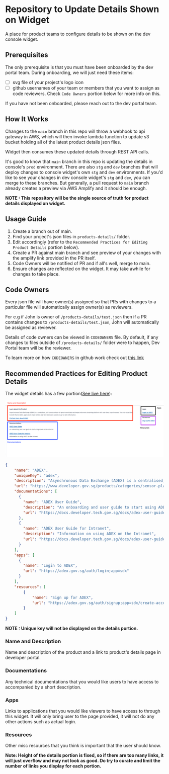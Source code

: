 # Repository to Update Details Shown on Widget
A place for product teams to configure details to be shown on the dev console widget.

## Prerequisites
The only prerequisite is that you must have been onboarded by the dev portal team. During onboarding, we will just need these items:
- [ ] svg file of your project's logo icon
- [ ] github usernames of your team or members that you want to assign as code reviewers. Check `Code Owners` portion below for more info on this.

If you have not been onboarded, please reach out to the dev portal team.
## How It Works

Changes to the `main` branch in this repo will throw a webhook to api gateway in AWS, which will then invoke lambda function to update s3 bucket holding all of the latest product details json files.

Widget then consumes these updated details through REST API calls.

It's good to know that `main` branch in this repo is updating the details in console's `prod` environment. There are also `stg` and `dev` branches that will deploy changes to console widget's own `stg` and `dev` environments. If you'd like to see your changes in dev console widget's `stg` and `dev`, you can merge to these branches. But generally, a pull request to `main` branch already creates a preview via AWS Amplify and it should be enough.

**NOTE : This repository will be the single source of truth for product details displayed on widget.**

## Usage Guide

1. Create a branch out of main.
2. Find your project's json files in `products-details/` folder.
3. Edit accordingly (refer to the `Recommended Practices for Editing Product Details` portion below).
4. Create a PR against main branch and see preview of your changes with the amplify link provided in the PR itself.
5. Code Owners will be notified of PR and if all's well, merge to main.
6. Ensure changes are reflected on the widget. It may take awhile for changes to take place.



## Code Owners

Every json file will have owner(s) assigned so that PRs with changes to a particular file will automatically assign owner(s) as reviewers.

For e.g if John is owner of `/products-details/test.json` then if a PR contains changes to `/products-details/test.json`, John will automatically be assigned as reviewer.

Details of code owners can be viewed in `CODEOWNERS` file. By default, if any changes to files outside of `/products-details/` folder were to happen, Dev Portal team will be the reviewer.

To learn more on how `CODEOWNERS` in github work check out [this link](https://docs.github.com/en/repositories/managing-your-repositorys-settings-and-features/customizing-your-repository/about-code-owners)

## Recommended Practices for Editing Product Details

The widget details has a few portion([See live here](https://docs.developer.tech.gov.sg/)): 

![img](assets/details-sections.png)

```json
{
    "name": "ADEX",
    "uniqueKey": "adex",
    "description": "Asynchronous Data Exchange (ADEX) is a centralised, self-service whole-of-government data exchange and event streaming platform with real-time, asynchronous, fire-and-forget data transfer that enables agencies to make better, real-time decisions based on up-to-date information.",
    "url": "https://www.developer.gov.sg/products/categories/sensor-platforms-and-internet-of-things/asynchronous-data-exchange/overview.html",
    "documentations": [
      {
        "name": "ADEX User Guide",
        "description": "An onboarding and user guide to start using ADEX on the Internet",
        "url": "https://docs.developer.tech.gov.sg/docs/adex-user-guide"
      },
      {
        "name": "ADEX User Guide for Intranet",
        "description": "Information on using ADEX on the Intranet",
        "url": "https://docs.developer.tech.gov.sg/docs/adex-user-guide-for-intranet"
      }
    ],
    "apps": [
      {
        "name": "Login to ADEX",
        "url": "https://adex.gov.sg/auth/login;app=sdx"
      }
    ],
    "resources": [
        {
            "name": "Sign up for ADEX",
            "url": "https://adex.gov.sg/auth/signup;app=sdx/create-account"
        }
    ]
}
```
**NOTE : Unique key will not be displayed on the details portion.** 

### Name and Description

Name and description of the product and a link to product's details page in developer portal.

### Documentations

Any technical documentations that you would like users to have access to accompanied by a short description.

### Apps

Links to applications that you would like viewers to have access to through this widget. It will only bring user to the page provided, it will not do any other actions such as actual login.

### Resources

Other misc resources that you think is important that the user should know.

**Note: Height of the details portion is fixed, so if there are too many links, it will just overflow and may not look as good. Do try to curate and limit the number of links you display for each portion.**

